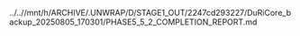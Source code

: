 ../..//mnt/h/ARCHIVE/.UNWRAP/D/STAGE1_OUT/2247cd293227/DuRiCore_backup_20250805_170301/PHASE5_5_2_COMPLETION_REPORT.md